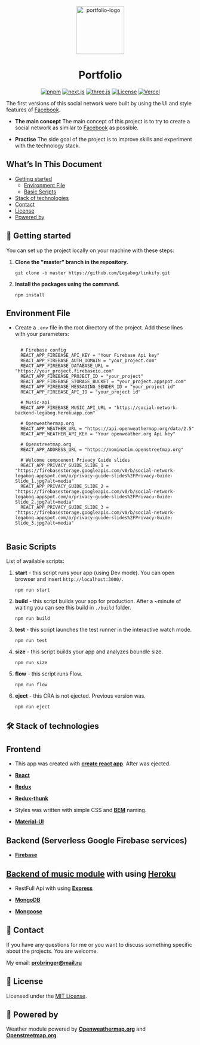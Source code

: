 <div align="center">
  <a href="https://lega-portfolio.vercel.app/">
    <picture>
      <img alt="portfolio-logo" src="https://github.com/user-attachments/assets/d5f270d7-1193-4875-bbcb-73284c8eedf8" height="128">
    </picture>
  </a>
  <h1>Portfolio</h1>

<a href="https://pnpm.io/"><img alt="pnpm" src="https://img.shields.io/badge/pnpm-%234a4a4a.svg?style=for-the-badge&logo=pnpm&logoColor=f69220"></a>
<a href="https://nextjs.org/"><img alt="next.js" src="https://img.shields.io/badge/Next-black?style=for-the-badge&logo=next.js&logoColor=white"></a>
<a href="https://threejs.org/"><img alt="three.js" src="https://img.shields.io/badge/threejs-black?style=for-the-badge&logo=three.js&logoColor=white"></a>
<a href="https://github.com/Legabog/portfolio/blob/main/LICENSE"><img alt="License" src="https://img.shields.io/npm/l/next.svg?style=for-the-badge&labelColor=000000"></a>
<a href="https://vercel.com/"><img alt="Vercel" src="https://img.shields.io/badge/Vercel-000000.svg?style=for-the-badge&logo=Vercel&labelColor=000"></a>

</div>

The first versions of this social network were built by using the UI and style features of [Facebook](https://www.facebook.com/).

* **The main concept** The main concept of this project is to try to create a social network as similar to [Facebook](https://www.facebook.com/) as possible.

* **Practise** The side goal of the project is to improve skills and experiment with the technology stack.

## What’s In This Document

- [Getting started](#-getting-started)
  - [Environment File](#environment-file)
  - [Basic Scripts](#basic-scripts)
- [Stack of technologies](#%EF%B8%8F-stack-of-technologies)
- [Contact](#-contact)
- [License](#memo-license)
- [Powered by](#-powered-by)

## 🚀 Getting started

You can set up the project locally on your machine with these steps:

1. **Clone the "master" branch in the repository.**

   ```shell
   git clone -b master https://github.com/Legabog/linkify.git

   ```
2. **Install the packages using the command.**
   ```shell
   npm install
   ```

## **Environment File**

- Create a `.env` file in the root directory of the project. Add these lines with your parameters:

  ```shell

    # Firebase config
    REACT_APP_FIREBASE_API_KEY = "Your Firebase Api key"
    REACT_APP_FIREBASE_AUTH_DOMAIN = "your_project.com"
    REACT_APP_FIREBASE_DATABASE_URL = "https://your_project.firebaseio.com"
    REACT_APP_FIREBASE_PROJECT_ID = "your_project"
    REACT_APP_FIREBASE_STORAGE_BUCKET = "your_project.appspot.com"
    REACT_APP_FIREBASE_MESSAGING_SENDER_ID = "your_project id"
    REACT_APP_FIREBASE_API_ID = "your_project id"

    # Music-api
    REACT_APP_FIREBASE_MUSIC_API_URL = "https://social-network-backend-legabog.herokuapp.com"

    # Openweathermap.org
    REACT_APP_WEATHER_URL = "https://api.openweathermap.org/data/2.5"
    REACT_APP_WEATHER_API_KEY = "Your openweather.org Api key"

    # Openstreetmap.org
    REACT_APP_ADDRESS_URL = "https://nominatim.openstreetmap.org"

    # Welcome compoenent Privacy Guide slides
    REACT_APP_PRIVACY_GUIDE_SLIDE_1 = "https://firebasestorage.googleapis.com/v0/b/social-network-legabog.appspot.com/o/privacy-guide-slides%2FPrivacy-Guide-Slide_1.jpg?alt=media"
    REACT_APP_PRIVACY_GUIDE_SLIDE_2 = "https://firebasestorage.googleapis.com/v0/b/social-network-legabog.appspot.com/o/privacy-guide-slides%2FPrivacu-Guide-Slide_2.jpg?alt=media"
    REACT_APP_PRIVACY_GUIDE_SLIDE_3 = "https://firebasestorage.googleapis.com/v0/b/social-network-legabog.appspot.com/o/privacy-guide-slides%2FPrivacy-Guide-Slide_3.jpg?alt=media"   
    
    ```
## **Basic Scripts**

List of available scripts:

1. **start** - this script runs your app (using Dev mode). You can open browser and insert `http://localhost:3000/`.

   ```shell
   npm run start

   ```
2. **build** - this script builds your app for production. After a ~minute of waiting you can see this build in `./build` folder.

   ```shell
   npm run build
   ```
3. **test** - this script launches the test runner in the interactive watch mode.

   ```shell
   npm run test

   ```
4. **size** - this script builds your app and analyzes boundle size.

   ```shell
   npm run size
   ```   
5. **flow** - this script runs Flow.

   ```shell
   npm run flow
   ```   
6. **eject** - this CRA is not ejected. Previous version was.

   ```shell
   npm run eject
   ```
## 🛠️ Stack of technologies

## Frontend

* This app was created with **[create react app](https://create-react-app.dev/)**. After was ejected.

* **[React](https://reactjs.org/)**

* **[Redux](https://redux.js.org/)**

* **[Redux-thunk](https://github.com/reduxjs/redux-thunk)**

* Styles was written with simple CSS and **[BEM](https://ru.bem.info/)** naming.

* **[Material-UI](https://material-ui.com/)**

## Backend (Serverless Google Firebase services)

* **[Firebase](https://firebase.google.com/)**

## [Backend of music module](https://social-network-backend-legabog.herokuapp.com/) with using **[Heroku](https://www.heroku.com/)**

* RestFull Api with using **[Express](https://expressjs.com/)**

* **[MongoDB](https://www.mongodb.com/)**

* **[Mongoose](https://mongoosejs.com/)**

## 📧 Contact

If you have any questions for me or you want to discuss something specific about the projects. You are welcome.

My email: **[probringer@mail.ru](mailto:probringer@mail.ru)**

## :memo: License

Licensed under the [MIT License](./LICENSE).

## 💜 Powered by

Weather module powered by **[Openweathermap.org](https://openweathermap.org/)** and **[Openstreetmap.org](https://www.openstreetmap.org/)**.
